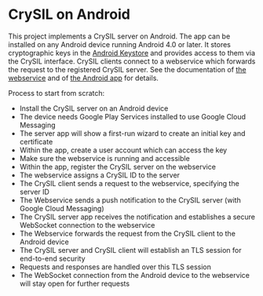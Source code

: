 # CrySIL on Android

This project implements a CrySIL server on Android. The app can be installed on any Android device running Android 4.0 or later. It stores cryptographic keys in the [Android Keystore](https://developer.android.com/training/articles/keystore.html) and provides access to them via the CrySIL interface. CrySIL clients connect to a webservice which forwards the request to the registered CrySIL server. See the documentation of [the webservice](./webservice) and of [the Android app](./crysilapp) for details.

Process to start from scratch:
* Install the CrySIL server on an Android device
* The device needs Google Play Services installed to use Google Cloud Messaging
* The server app will show a first-run wizard to create an initial key and certificate
* Within the app, create a user account which can access the key
* Make sure the webservice is running and accessible
* Within the app, register the CrySIL server on the webservice
* The webservice assigns a CrySIL ID to the server
* The CrySIL client sends a request to the webservice, specifying the server ID
* The Webservice sends a push notification to the CrySIL server (with Google Cloud Messaging)
* The CrySIL server app receives the notification and establishes a secure WebSocket connection to the webservice
* The Webservice forwards the request from the CrySIL client to the Android device
* The CrySIL server and CrySIL client will establish an TLS session for end-to-end security
* Requests and responses are handled over this TLS session
* The WebSocket connection from the Android device to the webservice will stay open for further requests
